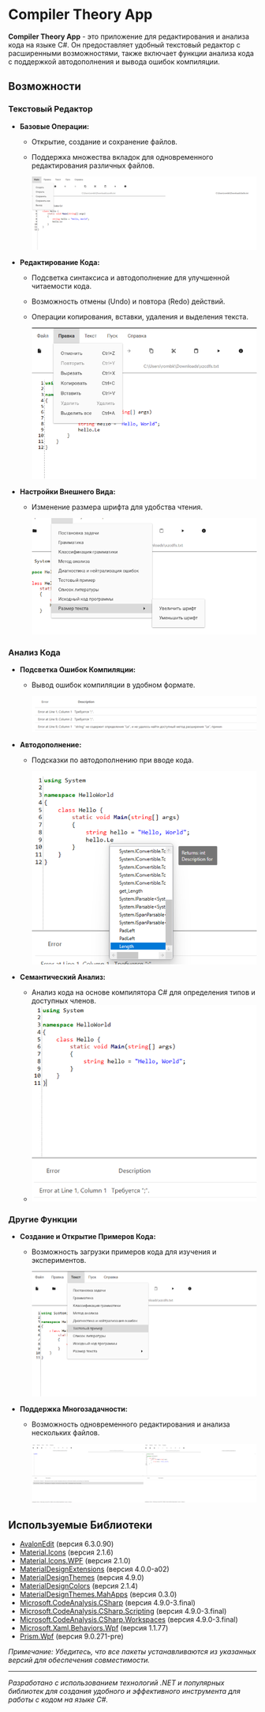# Compiler Theory App

**Compiler Theory App** - это приложение для редактирования и анализа кода на языке C#. Он предоставляет удобный текстовый редактор с расширенными возможностями, также включает функции анализа кода с поддержкой автодополнения и вывода ошибок компиляции.

## Возможности

### Текстовый Редактор

- **Базовые Операции:**
    - Открытие, создание и сохранение файлов.
    - Поддержка множества вкладок для одновременного редактирования различных файлов.

      ![Placeholder Screenshot](compiler-theory/app/Resources/Screenshots/8.png)

- **Редактирование Кода:**
    - Подсветка синтаксиса и автодополнение для улучшенной читаемости кода.
    - Возможность отмены (Undo) и повтора (Redo) действий.
    - Операции копирования, вставки, удаления и выделения текста.
  
      ![Placeholder Screenshot](compiler-theory/app/Resources/Screenshots/7.png)

- **Настройки Внешнего Вида:**
    - Изменение размера шрифта для удобства чтения.
  
      ![Placeholder Screenshot](compiler-theory/app/Resources/Screenshots/6.png)

### Анализ Кода

- **Подсветка Ошибок Компиляции:**
    - Вывод ошибок компиляции в удобном формате.

      ![Placeholder Screenshot](compiler-theory/app/Resources/Screenshots/5.png)
      
- **Автодополнение:**
    - Подсказки по автодополнению при вводе кода.

      ![Placeholder Screenshot](compiler-theory/app/Resources/Screenshots/4.png)
      
- **Семантический Анализ:**
    - Анализ кода на основе компилятора C# для определения типов и доступных членов.
    - 
      ![Placeholder Screenshot](compiler-theory/app/Resources/Screenshots/3.png)

### Другие Функции

- **Создание и Открытие Примеров Кода:**
    - Возможность загрузки примеров кода для изучения и экспериментов.

      ![Placeholder Screenshot](compiler-theory/app/Resources/Screenshots/2.png)    

- **Поддержка Многозадачности:**
    - Возможность одновременного редактирования и анализа нескольких файлов.
  
      ![Placeholder Screenshot](compiler-theory/app/Resources/Screenshots/1.png)

## Используемые Библиотеки

- [AvalonEdit](https://www.nuget.org/packages/AvalonEdit/) (версия 6.3.0.90)
- [Material.Icons](https://www.nuget.org/packages/Material.Icons/) (версия 2.1.6)
- [Material.Icons.WPF](https://www.nuget.org/packages/Material.Icons.WPF/) (версия 2.1.0)
- [MaterialDesignExtensions](https://www.nuget.org/packages/MaterialDesignExtensions/) (версия 4.0.0-a02)
- [MaterialDesignThemes](https://www.nuget.org/packages/MaterialDesignThemes/) (версия 4.9.0)
- [MaterialDesignColors](https://www.nuget.org/packages/MaterialDesignColors/) (версия 2.1.4)
- [MaterialDesignThemes.MahApps](https://www.nuget.org/packages/MaterialDesignThemes.MahApps/) (версия 0.3.0)
- [Microsoft.CodeAnalysis.CSharp](https://www.nuget.org/packages/Microsoft.CodeAnalysis.CSharp/) (версия 4.9.0-3.final)
- [Microsoft.CodeAnalysis.CSharp.Scripting](https://www.nuget.org/packages/Microsoft.CodeAnalysis.CSharp.Scripting/) (версия 4.9.0-3.final)
- [Microsoft.CodeAnalysis.CSharp.Workspaces](https://www.nuget.org/packages/Microsoft.CodeAnalysis.CSharp.Workspaces/) (версия 4.9.0-3.final)
- [Microsoft.Xaml.Behaviors.Wpf](https://www.nuget.org/packages/Microsoft.Xaml.Behaviors.Wpf/) (версия 1.1.77)
- [Prism.Wpf](https://www.nuget.org/packages/Prism.Wpf/) (версия 9.0.271-pre)

*Примечание: Убедитесь, что все пакеты устанавливаются из указанных версий для обеспечения совместимости.*

---

*Разработано с использованием технологий .NET и популярных библиотек для создания удобного и эффективного инструмента для работы с кодом на языке C#.*